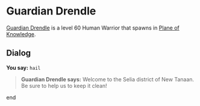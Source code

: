 # Guardian Drendle



[Guardian Drendle](/npc/202115) is a level 60 Human Warrior that spawns in [Plane of Knowledge](/zone/202).





## Dialog


**You say:** `hail`




>**Guardian Drendle says:** Welcome to the Selia district of New Tanaan. Be sure to help us to keep it clean!

end